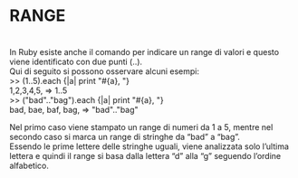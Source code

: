 # RANGE <h1>    

In Ruby esiste anche il comando per indicare un range di valori e questo viene identificato con due punti (..).      
Qui di seguito si possono osservare alcuni esempi:           
\>> (1..5).each {|a| print "#{a}, "}        
1,2,3,4,5, => 1..5       
\>> ("bad".."bag").each {|a| print "#{a}, "}      
bad, bae, baf, bag, => "bad".."bag"         
     
	 
Nel primo caso viene stampato un range di numeri da 1 a 5, mentre nel secondo caso si marca un range di stringhe da “bad” a “bag”.       
Essendo le prime lettere delle stringhe uguali, viene analizzata solo l’ultima lettera e quindi il range si basa dalla lettera “d” alla “g” seguendo l’ordine alfabetico.
